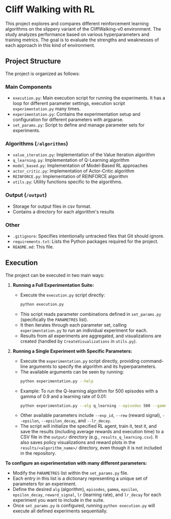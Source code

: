 # Cliff Walking with RL

This project explores and compares different reinforcement learning algorithms on the slippery variant of the CliffWalking-v0 environment. The study analyzes performance based on various hyperparameters and training metrics. The goal is to evaluate the strengths and weaknesses of each approach in this kind of environment.

## Project Structure

The project is organized as follows:

### Main Components
- `execution.py`: Main execution script for running the experiments. It has a loop for different parameter settings, execution script `experimentation.py` many times.
- `experimentation.py`: Contains the experimentation setup and configuration for different parameters with argparse.
- `set_params.py`: Script to define and manage parameter sets for experiments.

### Algorithms (`/algorithms`)
- `value_iteration.py`: Implementation of the Value Iteration algorithm
- `q_learning.py`: Implementation of Q-Learning algorithm
- `model_based.py`: Implementation of Model-Based RL approaches
- `actor_critic.py`: Implementation of Actor-Critic algorithm
- `REINFORCE.py`: Implementation of REINFORCE algorithm
- `utils.py`: Utility functions specific to the algorithms.

### Output (`/output`)
- Storage for output files in csv format.
- Contains a directory for each algorithm's results

### Other
- `.gitignore`: Specifies intentionally untracked files that Git should ignore.
- `requirements.txt`: Lists the Python packages required for the project.
- `README.md`: This file.

## Execution

The project can be executed in two main ways:

1.  **Running a Full Experimentation Suite:**
    *   Execute the `execution.py` script directly:
        ```bash
        python execution.py
        ```
    *   This script reads parameter combinations defined in `set_params.py` (specifically the `PARAMETRES` list).
    *   It then iterates through each parameter set, calling `experimentation.py` to run an individual experiment for each.
    *   Results from all experiments are aggregated, and visualizations are created (handled by `CreateVisualizations` in `utils.py`).

2.  **Running a Single Experiment with Specific Parameters:**
    *   Execute the `experimentation.py` script directly, providing command-line arguments to specify the algorithm and its hyperparameters.
    *   The available arguments can be seen by running:
        ```bash
        python experimentation.py --help
        ```
    *   Example: To run the Q-learning algorithm for 500 episodes with a gamma of 0.9 and a learning rate of 0.01:
        ```bash
        python experimentation.py --alg q_learning --episodes 500 --gamma 0.9 --lr 0.01
        ```
    *   Other available parameters include `--exp_id`, `--rew` (reward signal), `--epsilon`, `--epsilon_decay`, and `--lr_decay`.
    *   The script will initialize the specified RL agent, train it, test it, and save the results (including average rewards and execution time) to a CSV file in the `output/` directory (e.g., `results_q_learning.csv`). It also saves policy visualizations and reward plots in the `results/<algorithm_name>/` directory, even though it is not included in the repository.

**To configure an experimentation with many different parameters:**

*   Modify the `PARAMETRES` list within the `set_params.py` file.
*   Each entry in this list is a dictionary representing a unique set of parameters for an experiment.
*   Define the desired `alg` (algorithm), `episodes`, `gamma`, `epsilon`, `epsilon_decay`, `reward_signal`, `lr` (learning rate), and `lr_decay` for each experiment you want to include in the suite.
*   Once `set_params.py` is configured, running `python execution.py` will execute all defined experiments sequentially.

